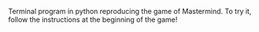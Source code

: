 Terminal program in python reproducing the game of Mastermind. To try it, follow the instructions at the beginning of the game!
